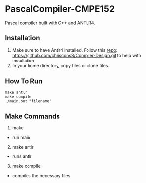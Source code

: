 # PascalCompiler-CMPE152
Pascal compiler built with C++ and ANTLR4.
## Installation
1. Make sure to have Antlr4 installed. Follow this [repo](https://github.com/chriscons8/Compiler-Design.git): https://github.com/chriscons8/Compiler-Design.git to help with installation
2. In your home directory, copy files or clone files.

## How To Run
```
make antlr
make compile
./main.out "filename"
```

## Make Commands
1. make
  - run main
2. make antlr
  - runs antlr
3. make compile
  - compiles the necessary files
